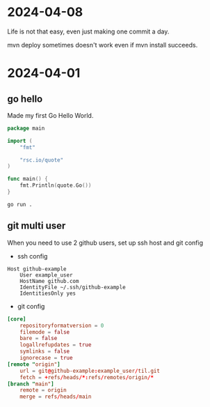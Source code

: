 # 2024-04-08

Life is not that easy, even just making one commit a day.

mvn deploy sometimes doesn't work even if mvn install succeeds.

# 2024-04-01

## go hello

Made my first Go Hello World.

```go
package main

import (
	"fmt"

	"rsc.io/quote"
)

func main() {
	fmt.Println(quote.Go())
}
```

```shell
go run .
```

## git multi user

When you need to use 2 github users, set up ssh host and git config

- ssh config
```config
Host github-example
    User example_user
    HostName github.com
    IdentityFile ~/.ssh/github-example
    IdentitiesOnly yes
```

- git config
```conf
[core]
	repositoryformatversion = 0
	filemode = false
	bare = false
	logallrefupdates = true
	symlinks = false
	ignorecase = true
[remote "origin"]
	url = git@github-example:example_user/til.git
	fetch = +refs/heads/*:refs/remotes/origin/*
[branch "main"]
	remote = origin
	merge = refs/heads/main
```

